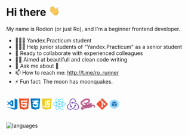 # Hi there <img src="./src/wave.gif" width="30px">

My name is Rodion (or just Ro), and I'm a beginner frontend developer.

- 👨🏻‍🎓 Yandex.Practicum student
- 👨🏻‍🍼 Help junior students of "Yandex.Practicum" as a senior student
- 🤝 Ready to collaborate with experienced colleagues
- ✍🏻 Aimed at beautifull and clean code writing
- 💬 Ask me about 
- 📫 How to reach me: http://t.me/ro_runner
- ⚡ Fun fact: The moon has moonquakes.
<br>
<div>
<img src="./src/VSCode_icon.png" alt="VS Code" height = 30>
<img src="./src/html5_icon.png" alt="HTML5" height = 30>
<img src="./src/css3_icon.png" alt="CSS3" height = 30>
<img src="./src/js_icon.png" alt="JavaScript" height = 30>
<img src="./src/react_icon.png" alt="React" height = 30>
<img src="./src/redux_icon.png" alt="Redux" height = 30>
<img src="./src/SASS_icon.png" alt="SASS" height = 30>
<img src="./src/git_icon.png" alt="git" height = 30>
<img src="./src/webpack_icon.png" alt="webpack" height = 30>
</div>
<br>

![languages](https://github-readme-stats.vercel.app/api/top-langs/?username=rochernikov&theme=nord&bg_color=-45,0e1420,1e2430&border_radius=10&border_color=2e3440&layout=compact&card_width=250)
<!-- <a  href="https://chromedino.com" target="_blank"><img src="./src/dino.gif" width="100%" alt="T-Rex Chrome Dino Game"></a> -->

<!--
**RoChernikov/RoChernikov** is a ✨ _special_ ✨ repository because its `README.md` (this file) appears on your GitHub profile.

Here are some ideas to get you started:

- 🔭 I’m currently working on ...
- 🌱 I’m currently learning ...
- 👯 I’m looking to collaborate on ...
- 🤔 I’m looking for help with ...
- 💬 Ask me about ...
- 📫 How to reach me: ...
- 😄 Pronouns: ...
- ⚡ Fun fact: ...
-->
